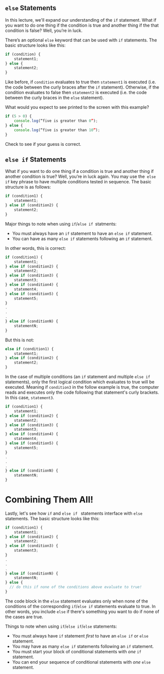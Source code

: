 ## `else` Statements

In this lecture, we'll expand our understanding of the `if` statement. What if you want to do one thing if the condition is true and another thing if the that condition is false? Well, you’re in luck.

There’s an optional `else` keyword that can be used with `if` statements. The basic structure looks like this:

```js
if (condition) {
	statement1;
} else {
	statement2;
}
```
Like before, if `condition` evaluates to true then `statement1` is executed (i.e. the code between the curly braces after the `if` statement). Otherwise, if the condition evaluates to false then `statement2` is executed (i.e. the code between the curly braces in the `else` statement).

What would you expect to see printed to the screen with this example?
```js
if (5 > 0) {
	console.log(“five is greater than 0”);
} else {
	console.log(“five is greater than 10”);
}
```
Check to see if your guess is correct.


## `else if` Statements
What if you want to do one thing if a condition is true and another thing if another condition is true? Well, you’re in luck again. You may use the` else if` key phrase to have multiple conditions tested in sequence. The basic structure is as follows:

```js
if (condition1) {
	statement1;
} else if (condition2) {
	statement2;
}
```

Major things to note when using `if`/`else if `statments:
 + You must always have an `if` statement to have an `else if` statement.
 + You can have as many `else if` statements following an `if` statement.

In other words, this is correct:
```js
if (condition1) {
	statement1;
} else if (condition2) {
	statement2;
} else if (condition3) {
	statement3;
} else if (condition4) {
	statement4;
} else if (condition5) {
	statement5;
}
.
.
.
} else if (conditionN) {
	statementN;
}
```

But this is not:
```js
else if (condition1) {
	statement1;
} else if (condition2) {
	statement2;
}
```

In the case of multiple conditions (an `if` statement and multiple `else if` statements), only the first logical condition which evaluates to true will be executed. Meaning if `condition3` in the follow example is true, the computer reads and executes only the code following that statement's curly brackets. In this case, `statement3`.

```js
if (condition1) {
	statement1;
} else if (condition2) {
	statement2;
} else if (condition3) {
	statement3;
} else if (condition4) {
	statement4;
} else if (condition5) {
	statement5;
}
.
.
.
} else if (conditionN) {
	statementN;
}
```

# Combining Them All!
Lastly, let's see how `if` and `else if ` statements interface with `else` statements. The basic structure looks like this:
```js
if (condition1) {
	statement1;
} else if (condition2) {
	statement2;
} else if (condition3) {
	statement3;
}
.
.
.
} else if (conditionN) {
	statementN;
} else {
  // do this if none of the conditions above evaluate to true!
}
```

The code block in the `else` statement evaluates only when none of the conditions of the corresponding `if`/`else if` statements evaluate to true. In other words, you include `else` if there's something you want to do if none of the cases are true.

Things to note when using `if`/`else if`/`else` statements:
 + You must always have `if` statement *first* to have an `else if` or `else` statement.
 + You may have as many `else if` statements following an `if` statement.
 + You must start your block of conditional statements with *one* `if` statement.
 + You can end your sequence of conditional statements with *one* `else` statement.
